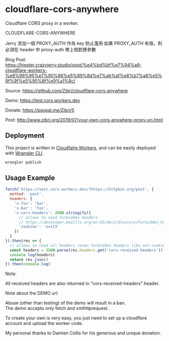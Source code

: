 # cloudflare-cors-anywhere
Cloudflare CORS proxy in a worker.

CLOUDFLARE-CORS-ANYWHERE

Jerry 添加一個 PROXY_AUTH 作為 key 防止濫用
如果 PROXY_AUTH 有值，則必須在 header 中 proxy-auth 帶上相對應參數

Blog Post:
https://hipster.crazyjerry.studio/post/%e4%bd%bf%e7%94%a8-cloudflare-workers-%e8%99%95%e7%90%86%e5%89%8d%e7%ab%af%e8%b7%a8%e5%9f%9f%e5%95%8f%e9%a1%8c/

Source:
https://github.com/Zibri/cloudflare-cors-anywhere

Demo:
https://test.cors.workers.dev

Donate:
https://paypal.me/Zibri/5

Post:
http://www.zibri.org/2019/07/your-own-cors-anywhere-proxy-on.html

## Deployment

This project is written in [Cloudfalre Workers](https://workers.cloudflare.com/), and can be easily deployed with [Wrangler CLI](https://developers.cloudflare.com/workers/wrangler/install-and-update/).

```bash
wrangler publish
```

## Usage Example

```javascript
fetch('https://test.cors.workers.dev/?https://httpbin.org/post', {
  method: 'post',
  headers: {
    'x-foo': 'bar',
    'x-bar': 'foo',
    'x-cors-headers': JSON.stringify({
      // allows to send forbidden headers
      // https://developer.mozilla.org/en-US/docs/Glossary/Forbidden_header_name
      'cookies': 'x=123'
    }) 
  }
}).then(res => {
  // allows to read all headers (even forbidden headers like set-cookies)
  const headers = JSON.parse(res.headers.get('cors-received-headers'))
  console.log(headers)
  return res.json()
}).then(console.log)
```

Note:

All received headers are also returned in "cors-received-headers" header.

Note about the DEMO url:

Abuse (other than testing) of the demo will result in a ban.  
The demo accepts only fetch and xmlhttprequest.  

To create your own is very easy, you just need to set up a cloudflare account and upload the worker code.  

My personal thanks to Damien Collis for his generous and unique donation.    

